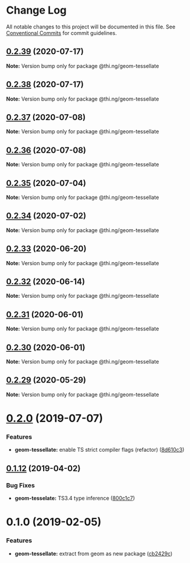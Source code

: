 # Change Log

All notable changes to this project will be documented in this file.
See [Conventional Commits](https://conventionalcommits.org) for commit guidelines.

## [0.2.39](https://github.com/thi-ng/umbrella/compare/@thi.ng/geom-tessellate@0.2.38...@thi.ng/geom-tessellate@0.2.39) (2020-07-17)

**Note:** Version bump only for package @thi.ng/geom-tessellate





## [0.2.38](https://github.com/thi-ng/umbrella/compare/@thi.ng/geom-tessellate@0.2.37...@thi.ng/geom-tessellate@0.2.38) (2020-07-17)

**Note:** Version bump only for package @thi.ng/geom-tessellate





## [0.2.37](https://github.com/thi-ng/umbrella/compare/@thi.ng/geom-tessellate@0.2.36...@thi.ng/geom-tessellate@0.2.37) (2020-07-08)

**Note:** Version bump only for package @thi.ng/geom-tessellate





## [0.2.36](https://github.com/thi-ng/umbrella/compare/@thi.ng/geom-tessellate@0.2.35...@thi.ng/geom-tessellate@0.2.36) (2020-07-08)

**Note:** Version bump only for package @thi.ng/geom-tessellate





## [0.2.35](https://github.com/thi-ng/umbrella/compare/@thi.ng/geom-tessellate@0.2.34...@thi.ng/geom-tessellate@0.2.35) (2020-07-04)

**Note:** Version bump only for package @thi.ng/geom-tessellate





## [0.2.34](https://github.com/thi-ng/umbrella/compare/@thi.ng/geom-tessellate@0.2.33...@thi.ng/geom-tessellate@0.2.34) (2020-07-02)

**Note:** Version bump only for package @thi.ng/geom-tessellate





## [0.2.33](https://github.com/thi-ng/umbrella/compare/@thi.ng/geom-tessellate@0.2.32...@thi.ng/geom-tessellate@0.2.33) (2020-06-20)

**Note:** Version bump only for package @thi.ng/geom-tessellate





## [0.2.32](https://github.com/thi-ng/umbrella/compare/@thi.ng/geom-tessellate@0.2.31...@thi.ng/geom-tessellate@0.2.32) (2020-06-14)

**Note:** Version bump only for package @thi.ng/geom-tessellate





## [0.2.31](https://github.com/thi-ng/umbrella/compare/@thi.ng/geom-tessellate@0.2.30...@thi.ng/geom-tessellate@0.2.31) (2020-06-01)

**Note:** Version bump only for package @thi.ng/geom-tessellate





## [0.2.30](https://github.com/thi-ng/umbrella/compare/@thi.ng/geom-tessellate@0.2.29...@thi.ng/geom-tessellate@0.2.30) (2020-06-01)

**Note:** Version bump only for package @thi.ng/geom-tessellate





## [0.2.29](https://github.com/thi-ng/umbrella/compare/@thi.ng/geom-tessellate@0.2.28...@thi.ng/geom-tessellate@0.2.29) (2020-05-29)

**Note:** Version bump only for package @thi.ng/geom-tessellate





# [0.2.0](https://github.com/thi-ng/umbrella/compare/@thi.ng/geom-tessellate@0.1.17...@thi.ng/geom-tessellate@0.2.0) (2019-07-07)

### Features

* **geom-tessellate:** enable TS strict compiler flags (refactor) ([8d610c3](https://github.com/thi-ng/umbrella/commit/8d610c3))

## [0.1.12](https://github.com/thi-ng/umbrella/compare/@thi.ng/geom-tessellate@0.1.11...@thi.ng/geom-tessellate@0.1.12) (2019-04-02)

### Bug Fixes

* **geom-tesselate:** TS3.4 type inference ([800c1c7](https://github.com/thi-ng/umbrella/commit/800c1c7))

# 0.1.0 (2019-02-05)

### Features

* **geom-tessellate:** extract from geom as new package ([cb2429c](https://github.com/thi-ng/umbrella/commit/cb2429c))
